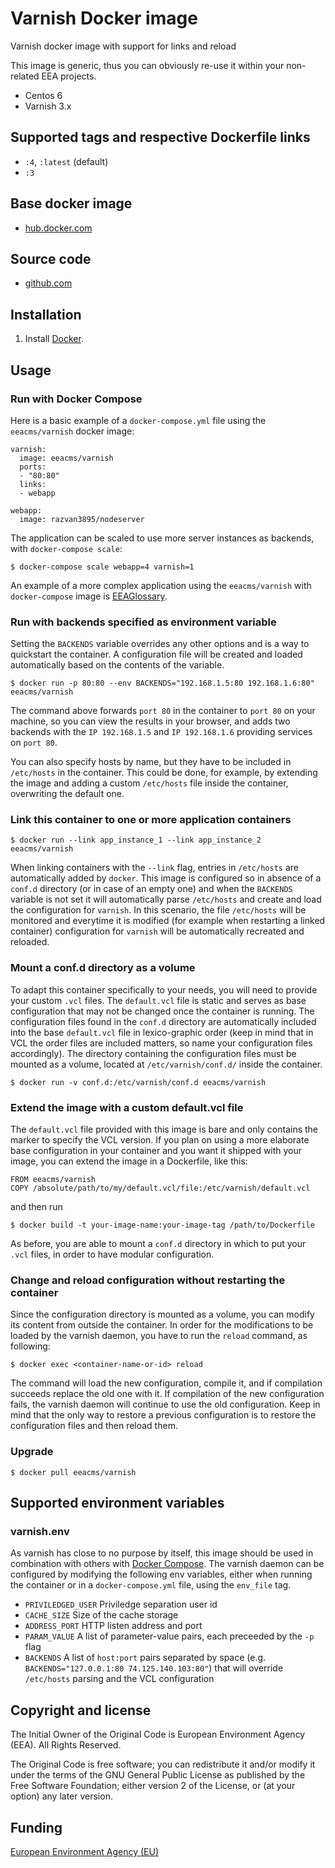 # Varnish Docker image

Varnish docker image with support for links and reload

This image is generic, thus you can obviously re-use it within
your non-related EEA projects.

 - Centos 6
 - Varnish 3.x


## Supported tags and respective Dockerfile links

  - `:4`, `:latest` (default)
  - `:3`


## Base docker image

 - [hub.docker.com](https://registry.hub.docker.com/u/eeacms/varnish)


## Source code

  - [github.com](http://github.com/eea/eea.docker.varnish)


## Installation

1. Install [Docker](https://www.docker.com/).


## Usage

### Run with Docker Compose

Here is a basic example of a `docker-compose.yml` file using the `eeacms/varnish` docker image:

    varnish:
      image: eeacms/varnish
      ports:
      - "80:80"
      links:
      - webapp

    webapp:
      image: razvan3895/nodeserver


The application can be scaled to use more server instances as backends, with `docker-compose scale`:

    $ docker-compose scale webapp=4 varnish=1

An example of a more complex application using the `eeacms/varnish` with `docker-compose`
image is [EEAGlossary](https://github.com/eea/eea.docker.glossary).


### Run with backends specified as environment variable

Setting the `BACKENDS` variable overrides any other options and is a way
to quickstart the container. A configuration file will be created and
loaded automatically based on the contents of the variable.

    $ docker run -p 80:80 --env BACKENDS="192.168.1.5:80 192.168.1.6:80" eeacms/varnish

The command above forwards `port 80` in the container to `port 80` on your machine,
so you can view the results in your browser, and adds two backends with the `IP 192.168.1.5`
and `IP 192.168.1.6` providing services on `port 80`.

You can also specify hosts by name, but they have to be included in `/etc/hosts`
in the container.  This could be done, for example, by extending the image
and adding a custom `/etc/hosts` file inside the container, overwriting the default one.


### Link this container to one or more application containers

    $ docker run --link app_instance_1 --link app_instance_2 eeacms/varnish

When linking containers with the `--link` flag, entries in `/etc/hosts`
are automatically added by `docker`. This image is configured so in absence of
a `conf.d` directory (or in case of an empty one) and when the `BACKENDS`
variable is not set it will automatically parse `/etc/hosts` and create and
load the configuration for `varnish`. In this scenario, the file `/etc/hosts`
will be monitored and everytime it is modified (for example when restarting
a linked container) configuration for `varnish` will be automatically
recreated and reloaded.


### Mount a conf.d directory as a volume

To adapt this container specifically to your needs, you will need to provide
your custom `.vcl` files. The `default.vcl` file is static and serves as base
configuration that may not be changed once the container is running.
The configuration files found in the `conf.d` directory are automatically
included into the base `default.vcl` file in lexico-graphic order
(keep in mind that in VCL the order files are included matters, so name your
configuration files accordingly). The directory containing the configuration
files must be mounted as a volume, located at `/etc/varnish/conf.d/` inside the container.

    $ docker run -v conf.d:/etc/varnish/conf.d eeacms/varnish


### Extend the image with a custom default.vcl file

The `default.vcl` file provided with this image is bare and only contains
the marker to specify the VCL version. If you plan on using a more
elaborate base configuration in your container and you want it shipped with
your image, you can extend the image in a Dockerfile, like this:

    FROM eeacms/varnish
    COPY /absolute/path/to/my/default.vcl/file:/etc/varnish/default.vcl

and then run

    $ docker build -t your-image-name:your-image-tag /path/to/Dockerfile

As before, you are able to mount a `conf.d` directory in which to put your `.vcl`
files, in order to have modular configuration.


### Change and reload configuration without restarting the container

Since the configuration directory is mounted as a volume, you can modify
its content from outside the container. In order for the modifications
to be loaded by the varnish daemon, you have to run the `reload` command,
as following:

    $ docker exec <container-name-or-id> reload

The command will load the new configuration, compile it, and if compilation
succeeds replace the old one with it. If compilation of the new configuration
fails, the varnish daemon will continue to use the old configuration.
Keep in mind that the only way to restore a previous configuration is to
restore the configuration files and then reload them.


### Upgrade

    $ docker pull eeacms/varnish

## Supported environment variables ##


### varnish.env ###

As varnish has close to no purpose by itself, this image should be used
in combination with others with [Docker Compose](https://docs.docker.com/compose/).
The varnish daemon can be configured by modifying the following env variables,
either when running the container or in a `docker-compose.yml` file,
using the `env_file` tag.

* `PRIVILEDGED_USER` Priviledge separation user id
* `CACHE_SIZE` Size of the cache storage
* `ADDRESS_PORT` HTTP listen address and port
* `PARAM_VALUE` A list of parameter-value pairs, each preceeded by the `-p` flag
* `BACKENDS` A list of `host:port` pairs separated by space
  (e.g. `BACKENDS="127.0.0.1:80 74.125.140.103:80"`) that will override `/etc/hosts`
  parsing and the VCL configuration


## Copyright and license

The Initial Owner of the Original Code is European Environment Agency (EEA).
All Rights Reserved.

The Original Code is free software;
you can redistribute it and/or modify it under the terms of the GNU
General Public License as published by the Free Software Foundation;
either version 2 of the License, or (at your option) any later
version.


## Funding

[European Environment Agency (EU)](http://eea.europa.eu)
